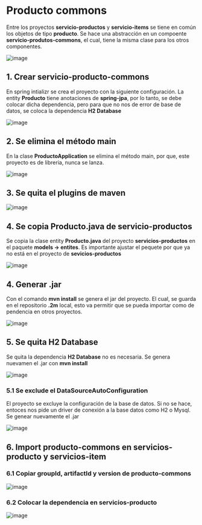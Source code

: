 # Producto commons

Entre los proyectos **servicio-productos** y **servicio-items** se tiene en común los objetos de tipo **producto**. Se hace una abstracción en un compoente **servicio-produtos-commons**, el cual, tiene la misma clase para los otros componentes.  

![image](https://github.com/crodrigr/microservicios-spring-boot-confenalco/assets/31961588/b9901c8f-521d-4664-89a6-d009a101b727)

## 1. Crear servicio-producto-commons

En spring intializr se crea el proyecto con la siguiente configuración. La entity **Producto** tiene anotaciones de **spring-jpa**, por lo tanto, se debe colocar dicha dependencia, pero para que no nos de error de base de datos, se coloca la dependencia **H2 Database**

![image](https://github.com/crodrigr/microservicios-spring-boot-confenalco/assets/31961588/41d092e7-9272-4b79-9b58-709fbc2989e6)


## 2. Se elimina el método main

En la clase **ProductoApplication** se elimina el método main, por que, este proyecto es de libreria, nunca se lanza. 

![image](https://github.com/crodrigr/microservicios-spring-boot-confenalco/assets/31961588/67b0fce2-1c79-4840-8726-6fe847d34a28)


## 3. Se quita el plugins de maven

![image](https://github.com/crodrigr/microservicios-spring-boot-confenalco/assets/31961588/5803e520-e119-4cb8-bebb-9528dda85db2)

## 4. Se copia Producto.java de servicio-productos

Se copia la clase entity **Producto.java** del proyecto **servicios-productos** en el paquete **models -> entites**. Es importante ajustar el pequete por que ya no está en el proyecto de **sevicios-productos**

![image](https://github.com/crodrigr/microservicios-spring-boot-confenalco/assets/31961588/64efac70-453e-4117-8980-8e7180fde053)

## 4. Generar .jar

Con el comando **mvn install** se genera el jar del proyecto. El cual, se guarda en el repositorio **.2m** local, esto va permitir que se pueda importar como de pendencia en otros proyectos. 

![image](https://github.com/crodrigr/microservicios-spring-boot-confenalco/assets/31961588/fecdf5d6-23f6-4868-86c2-5eb860c1db07)

## 5. Se quita H2 Database

Se quita la dependencia **H2 Database** no es necesaria. Se genera nuevamen el .jar con **mvn install**

![image](https://github.com/crodrigr/microservicios-spring-boot-confenalco/assets/31961588/e176b52f-2406-43f1-837c-b85247e818ae)

### 5.1 Se exclude el DataSourceAutoConfiguration

El proyecto se excluye la configuración de la base de datos. Si no se hace, entoces nos pide un driver de conexión a la base datos como H2 o Mysql. Se genear nuevamente el .jar

![image](https://github.com/crodrigr/microservicios-spring-boot-confenalco/assets/31961588/cfd5099f-f49e-4657-a1b0-954de4606ee6)

## 6. Import producto-commons en servicios-producto y servicios-item

### 6.1 Copiar groupId, artifactId y version de producto-commons

![image](https://github.com/crodrigr/microservicios-spring-boot-confenalco/assets/31961588/988194fc-6be9-46e4-ad53-c933814d9bc2)

### 6.2 Colocar la dependencia en servicios-producto

![image](https://github.com/crodrigr/microservicios-spring-boot-confenalco/assets/31961588/6cabc71b-17cf-4277-9d4d-a75be2c8aec2)

